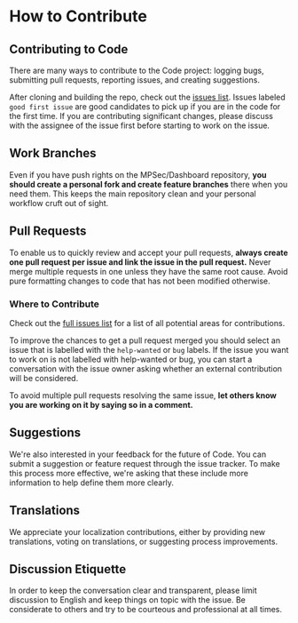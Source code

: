 
# How to Contribute

## Contributing to Code

There are many ways to contribute to the Code project: logging bugs, submitting pull requests, reporting issues, and creating suggestions.

After cloning and building the repo, check out the [issues list](https://github.com/MPSec/Dashboard/issues). Issues labeled `good first issue` are good candidates to pick up if you are in the code for the first time. If you are contributing significant changes, please discuss with the assignee of the issue first before starting to work on the issue.


## Work Branches

Even if you have push rights on the MPSec/Dashboard repository, **you should create a personal fork and create feature branches** there when you need them. This keeps the main repository clean and your personal workflow cruft out of sight.

## Pull Requests

To enable us to quickly review and accept your pull requests, **always create one pull request per issue and link the issue in the pull request.** Never merge multiple requests in one unless they have the same root cause. Avoid pure formatting changes to code that has not been modified otherwise.

### Where to Contribute

Check out the [full issues list](https://github.com/MPSec/Dashboard/issues) for a list of all potential areas for contributions. 

<!-- There are several reasons we may not accept a pull request like:

* Performance - One of Visual Studio Code's core values is to deliver a lightweight code editor, that means it should perform well in both real and perceived performance.
* User experience - Since we want to deliver a lightweight code editor, the UX should feel lightweight as well and not be cluttered. Most changes to the UI should go through the issue owner and/or the UX team.
* Architectural - The team and/or feature owner needs to agree with any architectural impact a change may make. Things like new extension APIs must be discussed with and agreed upon by the feature owner. -->

To improve the chances to get a pull request merged you should select an issue that is labelled with the `help-wanted` or `bug` labels. If the issue you want to work on is not labelled with help-wanted or bug, you can start a conversation with the issue owner asking whether an external contribution will be considered.

To avoid multiple pull requests resolving the same issue, **let others know you are working on it by saying so in a comment.**

## Suggestions

We're also interested in your feedback for the future of Code. You can submit a suggestion or feature request through the issue tracker. To make this process more effective, we're asking that these include more information to help define them more clearly.

## Translations

We appreciate your localization contributions, either by providing new translations, voting on translations, or suggesting process improvements. 

## Discussion Etiquette

In order to keep the conversation clear and transparent, please limit discussion to English and keep things on topic with the issue. Be considerate to others and try to be courteous and professional at all times.